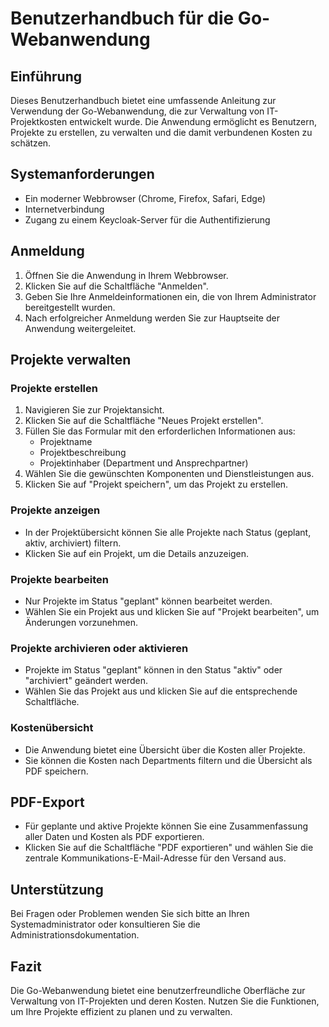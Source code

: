 # Benutzerhandbuch für die Go-Webanwendung

## Einführung
Dieses Benutzerhandbuch bietet eine umfassende Anleitung zur Verwendung der Go-Webanwendung, die zur Verwaltung von IT-Projektkosten entwickelt wurde. Die Anwendung ermöglicht es Benutzern, Projekte zu erstellen, zu verwalten und die damit verbundenen Kosten zu schätzen.

## Systemanforderungen
- Ein moderner Webbrowser (Chrome, Firefox, Safari, Edge)
- Internetverbindung
- Zugang zu einem Keycloak-Server für die Authentifizierung

## Anmeldung
1. Öffnen Sie die Anwendung in Ihrem Webbrowser.
2. Klicken Sie auf die Schaltfläche "Anmelden".
3. Geben Sie Ihre Anmeldeinformationen ein, die von Ihrem Administrator bereitgestellt wurden.
4. Nach erfolgreicher Anmeldung werden Sie zur Hauptseite der Anwendung weitergeleitet.

## Projekte verwalten
### Projekte erstellen
1. Navigieren Sie zur Projektansicht.
2. Klicken Sie auf die Schaltfläche "Neues Projekt erstellen".
3. Füllen Sie das Formular mit den erforderlichen Informationen aus:
   - Projektname
   - Projektbeschreibung
   - Projektinhaber (Department und Ansprechpartner)
4. Wählen Sie die gewünschten Komponenten und Dienstleistungen aus.
5. Klicken Sie auf "Projekt speichern", um das Projekt zu erstellen.

### Projekte anzeigen
- In der Projektübersicht können Sie alle Projekte nach Status (geplant, aktiv, archiviert) filtern.
- Klicken Sie auf ein Projekt, um die Details anzuzeigen.

### Projekte bearbeiten
- Nur Projekte im Status "geplant" können bearbeitet werden.
- Wählen Sie ein Projekt aus und klicken Sie auf "Projekt bearbeiten", um Änderungen vorzunehmen.

### Projekte archivieren oder aktivieren
- Projekte im Status "geplant" können in den Status "aktiv" oder "archiviert" geändert werden.
- Wählen Sie das Projekt aus und klicken Sie auf die entsprechende Schaltfläche.

### Kostenübersicht
- Die Anwendung bietet eine Übersicht über die Kosten aller Projekte.
- Sie können die Kosten nach Departments filtern und die Übersicht als PDF speichern.

## PDF-Export
- Für geplante und aktive Projekte können Sie eine Zusammenfassung aller Daten und Kosten als PDF exportieren.
- Klicken Sie auf die Schaltfläche "PDF exportieren" und wählen Sie die zentrale Kommunikations-E-Mail-Adresse für den Versand aus.

## Unterstützung
Bei Fragen oder Problemen wenden Sie sich bitte an Ihren Systemadministrator oder konsultieren Sie die Administrationsdokumentation.

## Fazit
Die Go-Webanwendung bietet eine benutzerfreundliche Oberfläche zur Verwaltung von IT-Projekten und deren Kosten. Nutzen Sie die Funktionen, um Ihre Projekte effizient zu planen und zu verwalten.